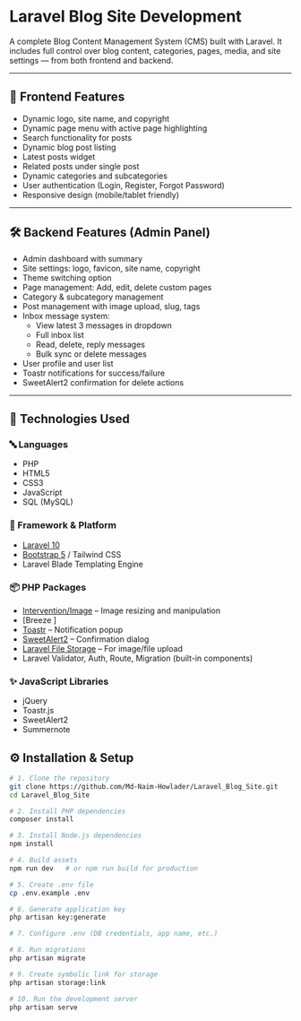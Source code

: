 # Laravel Blog Site Development

A complete Blog Content Management System (CMS) built with Laravel. It includes full control over blog content, categories, pages, media, and site settings — from both frontend and backend.

---

## 🚀 Frontend Features

- Dynamic logo, site name, and copyright
- Dynamic page menu with active page highlighting
- Search functionality for posts
- Dynamic blog post listing
- Latest posts widget
- Related posts under single post
- Dynamic categories and subcategories
- User authentication (Login, Register, Forgot Password)
- Responsive design (mobile/tablet friendly)

---

## 🛠 Backend Features (Admin Panel)

- Admin dashboard with summary
- Site settings: logo, favicon, site name, copyright
- Theme switching option
- Page management: Add, edit, delete custom pages
- Category & subcategory management
- Post management with image upload, slug, tags
- Inbox message system:
  - View latest 3 messages in dropdown
  - Full inbox list
  - Read, delete, reply messages
  - Bulk sync or delete messages
- User profile and user list
- Toastr notifications for success/failure
- SweetAlert2 confirmation for delete actions

---

## 🧪 Technologies Used

### 🔤 Languages
- PHP
- HTML5
- CSS3
- JavaScript
- SQL (MySQL)

### 🧰 Framework & Platform
- [Laravel 10](https://laravel.com/)
- [Bootstrap 5](https://getbootstrap.com/) / Tailwind CSS 
- Laravel Blade Templating Engine

### 📦 PHP Packages
- [Intervention/Image](http://image.intervention.io/) – Image resizing and manipulation
- [Breeze ] 
- [Toastr](https://codeseven.github.io/toastr/) – Notification popup
- [SweetAlert2](https://sweetalert2.github.io/) – Confirmation dialog
- [Laravel File Storage](https://laravel.com/docs/10.x/filesystem) – For image/file upload
- Laravel Validator, Auth, Route, Migration (built-in components)

### ✨ JavaScript Libraries
- jQuery
- Toastr.js
- SweetAlert2
- Summernote



## ⚙️ Installation & Setup

```bash
# 1. Clone the repository
git clone https://github.com/Md-Naim-Howlader/Laravel_Blog_Site.git
cd Laravel_Blog_Site

# 2. Install PHP dependencies
composer install

# 3. Install Node.js dependencies
npm install

# 4. Build assets
npm run dev   # or npm run build for production

# 5. Create .env file
cp .env.example .env

# 6. Generate application key
php artisan key:generate

# 7. Configure .env (DB credentials, app name, etc.)

# 8. Run migrations 
php artisan migrate

# 9. Create symbolic link for storage
php artisan storage:link

# 10. Run the development server
php artisan serve
